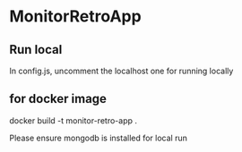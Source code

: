 # MonitorRetroApp


## Run local
In config.js, uncomment the localhost one for running locally

## for docker image
docker build -t monitor-retro-app .

Please ensure mongodb is installed for local run
